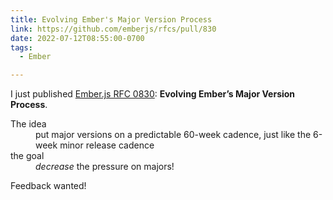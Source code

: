 ```yaml
---
title: Evolving Ember's Major Version Process
link: https://github.com/emberjs/rfcs/pull/830
date: 2022-07-12T08:55:00-0700
tags:
  - Ember

---
```


I just published [Ember.js RFC 0830]({{link}}): **Evolving Ember’s Major Version Process**.

<dl>
<dt>The idea</dt>
<dd>put major versions on a predictable 60-week cadence, just like the 6-week minor release cadence</dd>
<dt>the goal</dt>
<dd><em>decrease</em> the pressure on majors!</dd>
</dl>

Feedback wanted!
